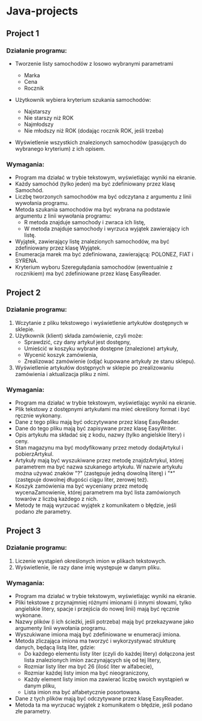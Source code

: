 # Java-projects

## Project 1
### Działanie programu:
- Tworzenie listy samochodów z losowo wybranymi parametrami
  - Marka
  - Cena
  - Rocznik

- Użytkownik wybiera kryterium szukania samochodów:
  - Najstarszy
  - Nie starszy niż ROK
  - Najmłodszy
  - Nie młodszy niż ROK (dodając rocznik ROK, jeśli trzeba)

- Wyświetlenie wszystkich znalezionych samochodów (pasujących do wybranego kryterium) z ich opisem.

### Wymagania:
- Program ma działać w trybie tekstowym, wyświetlając wyniki na ekranie.
- Każdy samochód (tylko jeden) ma być zdefiniowany przez klasę Samochód.
- Liczbę tworzonych samochodów ma być odczytana z argumentu z linii wywołania programu.
- Metoda szukania samochodów ma być wybrana na podstawie argumentu z linii wywołania programu:
  - R metoda znajduje samochody i zwraca ich listę,
  - W metoda znajduje samochody i wyrzuca wyjątek zawierający ich listę.
- Wyjątek, zawierający listę znalezionych samochodów, ma być zdefiniowany przez klasę Wyjątek.
- Enumeracja marek ma być zdefiniowana, zawierającą: POLONEZ, FIAT i SYRENA.
- Kryterium wyboru Szeregułądania samochodów (ewentualnie z rocznikiem) ma być zdefiniowane przez klasę EasyReader.


## Project 2
### Działanie programu:
1. Wczytanie z pliku tekstowego i wyświetlenie artykułów dostępnych w sklepie.
2. Użytkownik (klient) składa zamówienie, czyli może:
    - Sprawdzić, czy dany artykuł jest dostępny,
    - Umieścić w koszyku wybrane dostępne (znalezione) artykuły,
    - Wycenić koszyk zamówienia,
    - Zrealizować zamówienie (odjąć kupowane artykuły ze stanu sklepu).
3. Wyświetlenie artykułów dostępnych w sklepie po zrealizowaniu zamówienia i aktualizacja pliku z nimi.

### Wymagania:
- Program ma działać w trybie tekstowym, wyświetlając wyniki na ekranie.
- Plik tekstowy z dostępnymi artykułami ma mieć określony format i być ręcznie wykonany.
- Dane z tego pliku mają być odczytywane przez klasę EasyReader.
- Dane do tego pliku mają być zapisywane przez klasę EasyWriter.
- Opis artykułu ma składać się z kodu, nazwy (tylko angielskie litery) i ceny.
- Stan magazynu ma być modyfikowany przez metody dodajArtykul i pobierzArtykul.
- Artykuły mają być wyszukiwane przez metodę znajdzArtykul, której parametrem ma być nazwa szukanego artykułu. W nazwie artykułu można używać znaków "?" (zastępuje jedną dowolną literę) i "*" (zastępuje dowolnej długości ciągu liter, zerowej też).
- Koszyk zamówienia ma być wyceniany przez metodę wycenaZamowienie, której parametrem ma być lista zamówionych towarów z liczbą każdego z nich.
- Metody te mają wyrzucać wyjątek z komunikatem o błędzie, jeśli podano złe parametry.


## Project 3
### Działanie programu:
1. Liczenie wystąpień określonych imion w plikach tekstowych.
2. Wyświetlenie, ile razy dane imię występuje w danym pliku.

### Wymagania:
- Program ma działać w trybie tekstowym, wyświetlając wyniki na ekranie.
- Pliki tekstowe z przynajmniej różnymi imionami (i innymi słowami, tylko angielskie litery, spacje i przejścia do nowej linii) mają być ręcznie wykonane.
- Nazwy plików (i ich ścieżki, jeśli potrzeba) mają być przekazywane jako argumenty linii wywołania programu.
- Wyszukiwane imiona mają być zdefiniowane w enumeracji imiona.
- Metoda zliczająca imiona ma tworzyć i wykorzystywać strukturę danych, będącą listą liter, gdzie:
  - Do każdego elementu listy liter (czyli do każdej litery) dołączona jest lista znalezionych imion zaczynających się od tej litery,
  - Rozmiar listy liter ma być 26 (ilość liter w alfabecie),
  - Rozmiar każdej listy imion ma być nieograniczony,
  - Każdy element listy imion ma zawierać liczbę swoich wystąpień w danym pliku,
  - Lista imion ma być alfabetycznie posortowana.
- Dane z tych plików mają być odczytywane przez klasę EasyReader.
- Metoda ta ma wyrzucać wyjątek z komunikatem o błędzie, jeśli podano złe parametry.

